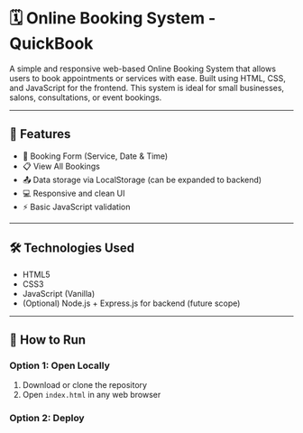 # 🗓️ Online Booking System - QuickBook

A simple and responsive web-based Online Booking System that allows users to book appointments or services with ease. Built using HTML, CSS, and JavaScript for the frontend. This system is ideal for small businesses, salons, consultations, or event bookings.

---

## 📌 Features

- 📅 Booking Form (Service, Date & Time)
- 📋 View All Bookings
- 📤 Data storage via LocalStorage (can be expanded to backend)
- 💻 Responsive and clean UI
- ⚡ Basic JavaScript validation

---

## 🛠️ Technologies Used

- HTML5
- CSS3
- JavaScript (Vanilla)
- (Optional) Node.js + Express.js for backend (future scope)

---

## 🚀 How to Run

### Option 1: Open Locally
1. Download or clone the repository
2. Open `index.html` in any web browser

### Option 2: Deploy

